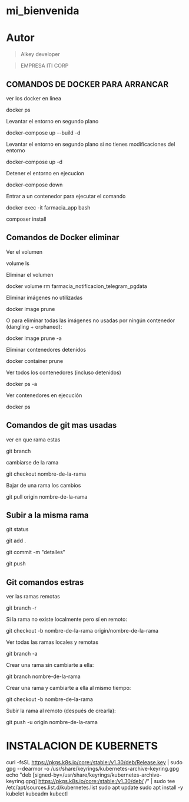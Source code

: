 # mi_bienvenida

# Autor

>Alkey developer

>EMPRESA ITI CORP

## COMANDOS DE DOCKER PARA ARRANCAR
ver los docker en linea

docker ps


Levantar el entorno en segundo plano

docker-compose up --build -d


Levantar el entorno en segundo plano si no tienes modificaciones del entorno

docker-compose up -d


Detener el entorno en ejecucion 

docker-compose down


Entrar a un contenedor para ejecutar el comando

docker exec -it farmacia_app bash

composer install


## Comandos de Docker eliminar
Ver el volumen

volume ls


Eliminar el volumen

docker volume rm farmacia_notificacion_telegram_pgdata


Eliminar imágenes no utilizadas

docker image prune


O para eliminar todas las imágenes no usadas por ningún contenedor (dangling + orphaned):

docker image prune -a


Eliminar contenedores detenidos

docker container prune


Ver todos los contenedores (incluso detenidos)

docker ps -a


Ver contenedores en ejecución

docker ps


## Comandos de git mas usadas
ver en que rama estas

git branch


cambiarse de la rama

git checkout nombre-de-la-rama


Bajar de una rama los cambios

git pull origin nombre-de-la-rama


## Subir a la misma rama
git status

git add .

git commit -m "detalles"

git push

## Git comandos estras
ver las ramas remotas

git branch -r


Si la rama no existe localmente pero sí en remoto:

git checkout -b nombre-de-la-rama origin/nombre-de-la-rama


Ver todas las ramas locales y remotas

git branch -a


Crear una rama sin cambiarte a ella:

git branch nombre-de-la-rama


Crear una rama y cambiarte a ella al mismo tiempo:

git checkout -b nombre-de-la-rama


Subir la rama al remoto (después de crearla):

git push -u origin nombre-de-la-rama
# INSTALACION DE KUBERNETS
  curl -fsSL https://pkgs.k8s.io/core:/stable:/v1.30/deb/Release.key | sudo gpg --dearmor -o /usr/share/keyrings/kubernetes-archive-keyring.gpg
  echo "deb [signed-by=/usr/share/keyrings/kubernetes-archive-keyring.gpg] https://pkgs.k8s.io/core:/stable:/v1.30/deb/ /" | sudo tee /etc/apt/sources.list.d/kubernetes.list
  sudo apt update
  sudo apt install -y kubelet kubeadm kubectl